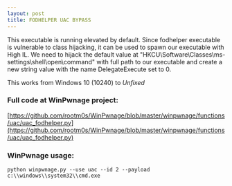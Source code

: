 ```yaml
---
layout: post
title: FODHELPER UAC BYPASS
---
```


This executable is running elevated by default. Since fodhelper executable is vulnerable to
class hijacking, it can be used to spawn our executable with High IL. We need to hijack the default
value at "HKCU\Software\Classes\ms-settings\shell\open\command" with full path to our executable and create a new string value with the name DelegateExecute set to 0.

This works from Windows 10 (10240) to *Unfixed*

### Full code at WinPwnage project:
[https://github.com/rootm0s/WinPwnage/blob/master/winpwnage/functions/uac/uac_fodhelper.py](https://github.com/rootm0s/WinPwnage/blob/master/winpwnage/functions/uac/uac_fodhelper.py)

### WinPwnage usage:
`python winpwnage.py --use uac --id 2 --payload c:\\windows\\system32\\cmd.exe`
